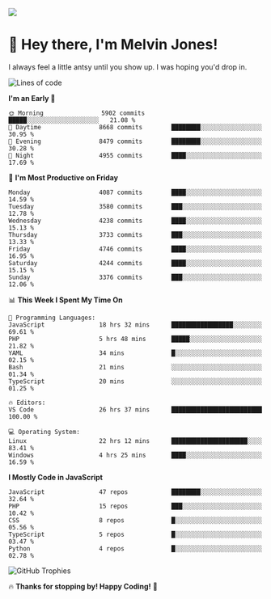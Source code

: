 ![](https://i.pinimg.com/originals/f8/b4/d0/f8b4d0ddedae91a68a6cfa788148436b.gif)

# 👋 Hey there, I'm Melvin Jones!
I always feel a little antsy until you show up. I was hoping you'd drop in.

<!--START_SECTION:mrepol742-->
![Lines of code](https://img.shields.io/badge/From%20Hello%20World%20I%27ve%20Written-21.2%20million%20lines%20of%20code-blue)

**I'm an Early 🐤** 

```text
🌞 Morning                5902 commits        █████░░░░░░░░░░░░░░░░░░░░   21.08 % 
🌆 Daytime                8668 commits        ████████░░░░░░░░░░░░░░░░░   30.95 % 
🌃 Evening                8479 commits        ████████░░░░░░░░░░░░░░░░░   30.28 % 
🌙 Night                  4955 commits        ████░░░░░░░░░░░░░░░░░░░░░   17.69 % 
```
📅 **I'm Most Productive on Friday** 

```text
Monday                   4087 commits        ████░░░░░░░░░░░░░░░░░░░░░   14.59 % 
Tuesday                  3580 commits        ███░░░░░░░░░░░░░░░░░░░░░░   12.78 % 
Wednesday                4238 commits        ████░░░░░░░░░░░░░░░░░░░░░   15.13 % 
Thursday                 3733 commits        ███░░░░░░░░░░░░░░░░░░░░░░   13.33 % 
Friday                   4746 commits        ████░░░░░░░░░░░░░░░░░░░░░   16.95 % 
Saturday                 4244 commits        ████░░░░░░░░░░░░░░░░░░░░░   15.15 % 
Sunday                   3376 commits        ███░░░░░░░░░░░░░░░░░░░░░░   12.06 % 
```


📊 **This Week I Spent My Time On** 

```text
💬 Programming Languages: 
JavaScript               18 hrs 32 mins      █████████████████░░░░░░░░   69.61 % 
PHP                      5 hrs 48 mins       █████░░░░░░░░░░░░░░░░░░░░   21.82 % 
YAML                     34 mins             █░░░░░░░░░░░░░░░░░░░░░░░░   02.15 % 
Bash                     21 mins             ░░░░░░░░░░░░░░░░░░░░░░░░░   01.34 % 
TypeScript               20 mins             ░░░░░░░░░░░░░░░░░░░░░░░░░   01.25 % 

🔥 Editors: 
VS Code                  26 hrs 37 mins      █████████████████████████   100.00 % 

💻 Operating System: 
Linux                    22 hrs 12 mins      █████████████████████░░░░   83.41 % 
Windows                  4 hrs 25 mins       ████░░░░░░░░░░░░░░░░░░░░░   16.59 % 
```

**I Mostly Code in JavaScript** 

```text
JavaScript               47 repos            ████████░░░░░░░░░░░░░░░░░   32.64 % 
PHP                      15 repos            ███░░░░░░░░░░░░░░░░░░░░░░   10.42 % 
CSS                      8 repos             █░░░░░░░░░░░░░░░░░░░░░░░░   05.56 % 
TypeScript               5 repos             █░░░░░░░░░░░░░░░░░░░░░░░░   03.47 % 
Python                   4 repos             █░░░░░░░░░░░░░░░░░░░░░░░░   02.78 % 
```




<!--END_SECTION:mrepol742-->

![GitHub Trophies](https://github-profile-trophy.vercel.app/?username=mrepol742&theme=dracula)

🔥 **Thanks for stopping by! Happy Coding!** 🚀
